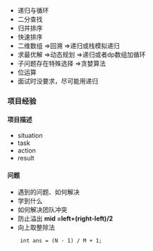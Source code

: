 - 递归与循环
- 二分查找
- 归并排序
- 快速排序
- 二维数组 $\Rightarrow$回溯 $\Rightarrow$递归或栈模拟递归
- 求最优解 $\Rightarrow$动态规划 $\Rightarrow$递归或者dp数组加循环
- 子问题存在特殊选择 $\Rightarrow$贪婪算法
- 位运算
- 面试时没要求，尽可能用递归

### 项目经验
#### 项目描述
- situation
- task
- action
- result
#### 问题
- 遇到的问题、如何解决
- 学到什么
- 如何解决团队冲突
- 防止溢出 **mid =left+(right-left)/2**
-   向上取整除法 
```
    int ans = (N - 1) / M + 1;
```
<!--stackedit_data:
eyJoaXN0b3J5IjpbLTcxNjA2MzAwMywtODQzODY3MTEwLC05MD
MwMDE3MDAsNDQ0NDE1NCwtMTYyNDcwODc2OCwxODg4NTAxMDM5
XX0=
-->